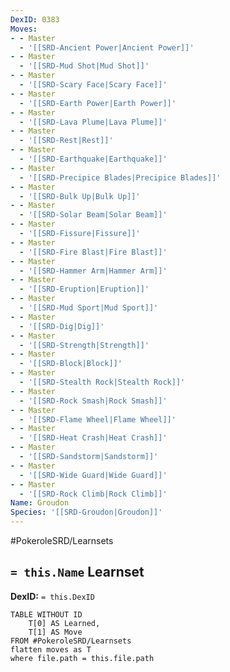 ```yaml
---
DexID: 0383
Moves:
- - Master
  - '[[SRD-Ancient Power|Ancient Power]]'
- - Master
  - '[[SRD-Mud Shot|Mud Shot]]'
- - Master
  - '[[SRD-Scary Face|Scary Face]]'
- - Master
  - '[[SRD-Earth Power|Earth Power]]'
- - Master
  - '[[SRD-Lava Plume|Lava Plume]]'
- - Master
  - '[[SRD-Rest|Rest]]'
- - Master
  - '[[SRD-Earthquake|Earthquake]]'
- - Master
  - '[[SRD-Precipice Blades|Precipice Blades]]'
- - Master
  - '[[SRD-Bulk Up|Bulk Up]]'
- - Master
  - '[[SRD-Solar Beam|Solar Beam]]'
- - Master
  - '[[SRD-Fissure|Fissure]]'
- - Master
  - '[[SRD-Fire Blast|Fire Blast]]'
- - Master
  - '[[SRD-Hammer Arm|Hammer Arm]]'
- - Master
  - '[[SRD-Eruption|Eruption]]'
- - Master
  - '[[SRD-Mud Sport|Mud Sport]]'
- - Master
  - '[[SRD-Dig|Dig]]'
- - Master
  - '[[SRD-Strength|Strength]]'
- - Master
  - '[[SRD-Block|Block]]'
- - Master
  - '[[SRD-Stealth Rock|Stealth Rock]]'
- - Master
  - '[[SRD-Rock Smash|Rock Smash]]'
- - Master
  - '[[SRD-Flame Wheel|Flame Wheel]]'
- - Master
  - '[[SRD-Heat Crash|Heat Crash]]'
- - Master
  - '[[SRD-Sandstorm|Sandstorm]]'
- - Master
  - '[[SRD-Wide Guard|Wide Guard]]'
- - Master
  - '[[SRD-Rock Climb|Rock Climb]]'
Name: Groudon
Species: '[[SRD-Groudon|Groudon]]'
---
```


#PokeroleSRD/Learnsets

## `= this.Name` Learnset

**DexID:** `= this.DexID`

```dataview
TABLE WITHOUT ID
    T[0] AS Learned,
    T[1] AS Move
FROM #PokeroleSRD/Learnsets
flatten moves as T
where file.path = this.file.path
```
